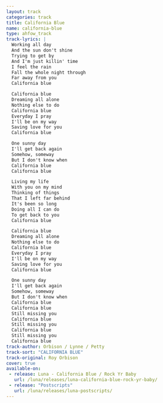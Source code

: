 ```yaml
---
layout: track
categories: track
title: California Blue
name: california-blue
type: ahfow_track
track-lyrics: |
  Working all day
  And the sun don't shine
  Trying to get by
  And I'm just killin' time
  I feel the rain
  Fall the whole night through
  Far away from you
  California blue

  California blue
  Dreaming all alone
  Nothing else to do
  California blue
  Everyday I pray
  I'll be on my way
  Saving love for you
  California blue

  One sunny day
  I'll get back again
  Somehow, someway
  But I don't know when
  California blue
  California blue

  Living my life
  With you on my mind
  Thinking of things
  That I left far behind
  It's been so long
  Doing all I can do
  To get back to you
  California blue

  California blue
  Dreaming all alone
  Nothing else to do
  California blue
  Everyday I pray
  I'll be on my way
  Saving love for you
  California blue

  One sunny day
  I'll get back again
  Somehow, someway
  But I don't know when
  California blue
  California blue
  Still missing you
  California blue
  Still missing you
  California blue
  Still missing you
  California blue
track-author: Orbison / Lynne / Petty
track-sort: "CALIFORNIA BLUE"
track-original: Roy Orbison
cover: true
available-on:
 - release: Luna - California Blue / Rock Yr Baby
   url: /luna/releases/luna-california-blue-rock-yr-baby/
 - release: "Postscripts"
   url: /luna/releases/luna-postscripts/
---
```

